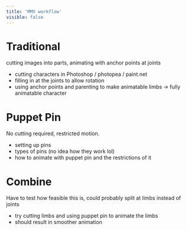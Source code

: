 ```yaml
---
title: 'MMV workflow'
visible: false
---
```


# Traditional

cutting images into parts, animating with anchor points at joints

- cutting characters in Photoshop / photopea / paint.net 
- filling in at the joints to allow rotation
- using anchor points and parenting to make animatable limbs -> fully animatable character

# Puppet Pin

No cutting required, restricted motion.

- setting up pins
- types of pins (no idea how they work lol)
- how to animate with puppet pin and the restrictions of it

# Combine

Have to test how feasible this is, could probably split at limbs instead of joints

- try cutting limbs and using puppet pin to animate the limbs
- should result in smoother animation 

